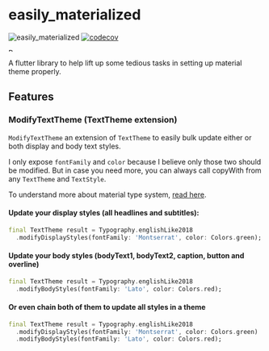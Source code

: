 # easily_materialized

![easily_materialized](https://github.com/moseskarunia/easily-materialized/workflows/easily_materialized/badge.svg) [![codecov](https://codecov.io/gh/moseskarunia/easily-materialized/branch/master/graph/badge.svg?token=9WT1SZPDB4)](https://codecov.io/gh/moseskarunia/easily-materialized)

<a href="https://www.buymeacoffee.com/moseskarunia" target="_blank"><img src="https://cdn.buymeacoffee.com/buttons/v2/default-yellow.png" alt="Buy Me A Coffee" height="50" style="height: 6px !important;width: 22px !important;" ></a>

A flutter library to help lift up some tedious tasks in setting up material theme properly.

## Features

### ModifyTextTheme (TextTheme extension)
`ModifyTextTheme` an extension of `TextTheme` to easily bulk update either or both display and body text styles.

I only expose `fontFamily` and `color` because I believe only those two should be modified. But in case you need more, you can always call copyWith from any `TextTheme` and `TextStyle`.

To understand more about material type system, [read here](https://material.io/design/typography/the-type-system.html).

#### Update your display styles (all headlines and subtitles):

```dart
final TextTheme result = Typography.englishLike2018
  .modifyDisplayStyles(fontFamily: 'Montserrat', color: Colors.green);
```

#### Update your body styles (bodyText1, bodyText2, caption, button and overline)

```dart
final TextTheme result = Typography.englishLike2018
  .modifyBodyStyles(fontFamily: 'Lato', color: Colors.red);
```

#### Or even chain both of them to update all styles in a theme

```dart
final TextTheme result = Typography.englishLike2018
  .modifyDisplayStyles(fontFamily: 'Montserrat', color: Colors.green)
  .modifyBodyStyles(fontFamily: 'Lato', color: Colors.red);
```